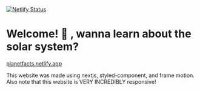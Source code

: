 [![Netlify Status](https://api.netlify.com/api/v1/badges/12886185-1034-449f-b2d2-7b781dad94a8/deploy-status)](https://app.netlify.com/sites/planetfacts/deploys)
# Welcome! 👋 , wanna learn about the solar system?
[planetfacts.netlify.app](https://planetfacts.netlify.app/)

This website was made using nextjs, styled-component, and frame motion. Also note that this website is VERY INCREDIBLY responsive!

